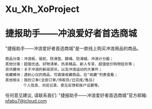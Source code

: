 # Xu_Xh_XoProject
# 捷报助手——冲浪爱好者首选商城

  "捷报助手——冲浪爱好者首选商城"是一款线上购买冲浪用品的商品。

    商品分类：冲浪板、尾舵、防滑垫、脚绳、防滑蜡、冲浪计分器；
    其他分类：超值优选、好物清单、热卖精品、新人专享、超值低价购物狂欢等；
    资讯模块：关于冲浪的新闻资讯，以及冲浪运动的大事件；
    收藏模块：遇到心仪的商品，可直接收藏商品，在"收藏"列表查看；
    其他相关：我的订单(全部订单/待取货/已完成/售后)
            个人信息、浏览记录、意见反馈和账户设置等。

   任何意见建议, 请联系我们: 
   "捷报助手——冲浪爱好者首选商城"官方邮箱: pfabu7@icloud.com
